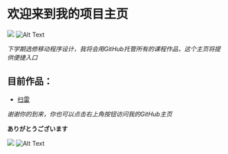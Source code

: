 # 欢迎来到我的项目主页

![](/images/logo.png)
![Alt Text](https://timgsa.baidu.com/timg?image&quality=80&size=b9999_10000&sec=1574503526370&di=324ae700803dbe0732b1f033fd5679b1&imgtype=0&src=http%3A%2F%2Fb-ssl.duitang.com%2Fuploads%2Fitem%2F201707%2F05%2F20170705162745_jEavW.png)

*下学期选修移动程序设计，我将会用GitHub托管所有的课程作品，这个主页将提供便捷入口*

## 目前作品：

* [扫雷](https://github.com/Elm-Z/-)


*谢谢你的到来，你也可以点击右上角按钮访问我的GitHub主页*

**ありがとうございます**


![](/images/logo.jpg)
![Alt Text](https://timgsa.baidu.com/timg?image&quality=80&size=b9999_10000&sec=1574504508170&di=1126470e53d3d362919bf39d98a6e5fd&imgtype=jpg&src=http%3A%2F%2Fimg0.imgtn.bdimg.com%2Fit%2Fu%3D2382420800%2C1596718809%26fm%3D214%26gp%3D0.jpg)

